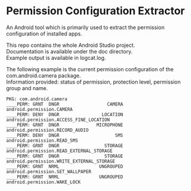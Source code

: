 # Permission Configuration Extractor
An Android tool which is primarily used to extract the permission configuration of installed apps.

This repo contains the whole Android Studio project.  
Documentation is available under the doc directory.  
Example output is available in logcat.log.


The following example is the current permission configuration of the com.android.camera package.  
Information provided: status of permission, protection level, permission group and name.
```
PKG: com.android.camera
____PERM: GRNT	DNGR	              CAMERA	android.permission.CAMERA
____PERM: DENY	DNGR	            LOCATION	android.permission.ACCESS_FINE_LOCATION
____PERM: GRNT	DNGR	          MICROPHONE	android.permission.RECORD_AUDIO
____PERM: DENY	DNGR	                 SMS	android.permission.READ_SMS
____PERM: GRNT	DNGR	             STORAGE	android.permission.READ_EXTERNAL_STORAGE
____PERM: GRNT	DNGR	             STORAGE	android.permission.WRITE_EXTERNAL_STORAGE
____PERM: GRNT	NRML	           UNGROUPED	android.permission.SET_WALLPAPER
____PERM: GRNT	NRML	           UNGROUPED	android.permission.WAKE_LOCK
```